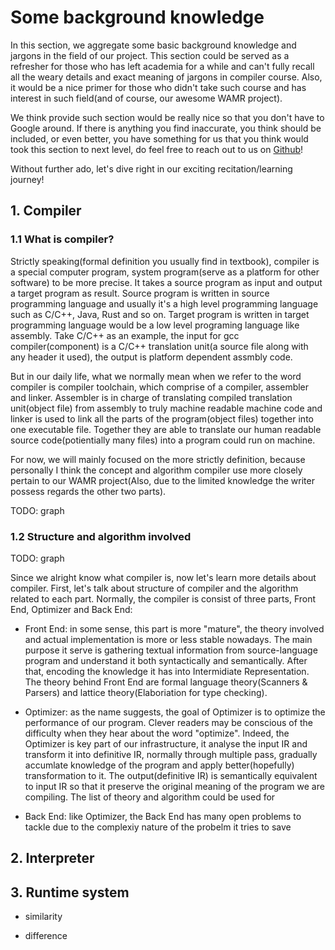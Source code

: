 # Some background knowledge

In this section, we aggregate some basic background knowledge and jargons in the field of our project. This section could be served as a refresher for those who has left academia for a while and can't fully recall all the weary details and exact meaning of jargons in compiler course. Also, it would be a nice primer for those who didn't take such course and has interest in such field(and of course, our awesome WAMR project).

We think provide such section would be really nice so that you don't have to Google around. If there is anything you find inaccurate, you think should be included, or even better, you have something for us that you think would took this section to next level, do feel free to reach out to us on [Github](TODO:placeholder)!

Without further ado, let's dive right in our exciting recitation/learning journey!

## 1. Compiler

### 1.1 What is compiler?

Strictly speaking(formal definition you usually find in textbook), compiler is a special computer program, system program(serve as a platform for other software) to be more precise. It takes a source program as input and output a target program as result. Source program is written in source programming language and usually it's a high level programming language such as C/C++, Java, Rust and so on. Target program is written in target programming language would be a low level programing language like assembly. Take C/C++ as an example, the input for gcc compiler(component) is a C/C++ translation unit(a source file along with any header it used), the output is platform dependent assmbly code.

But in our daily life, what we normally mean when we refer to the word compiler is compiler toolchain, which comprise of a compiler, assembler and linker. Assembler is in charge of translating compiled translation unit(object file) from assembly to truly machine readable machine code and linker is used to link all the parts of the program(object files) together into one executable file. Together they are able to translate our human readable source code(potientially many files) into a program could run on machine.

For now, we will mainly focused on the more strictly definition, because personally I think the concept and algorithm compiler use more closely pertain to our WAMR project(Also, due to the limited knowledge the writer possess regards the other two parts).

TODO: graph

### 1.2 Structure and algorithm involved

TODO: graph

Since we alright know what compiler is, now let's learn more details about compiler. First, let's talk about structure of compiler and the algorithm related to each part. Normally, the compiler is consist of three parts, Front End, Optimizer and Back End:

- Front End: in some sense, this part is more "mature", the theory involved and actual implementation is more or less stable nowadays. The main purpose it serve is gathering textual information from source-language program and understand it both syntactically and semantically. After that, encoding the knowledge it has into Intermidiate Representation. The theory behind Front End are formal language theory(Scanners & Parsers) and lattice theory(Elaboriation for type checking).

- Optimizer: as the name suggests, the goal of Optimizer is to optimize the performance of our program. Clever readers may be conscious of the difficulty when they hear about the word "optimize". Indeed, the Optimizer is key part of our infrastructure, it analyse the input IR and transform it into definitive IR, normally through multiple pass, gradually accumlate knowledge of the program and apply better(hopefully) transformation to it. The output(definitive IR) is semantically equivalent to input IR so that it preserve the original meaning of the program we are compiling. The list of theory and algorithm could be used for 

- Back End: like Optimizer, the Back End has many open problems to tackle due to the complexiy nature of the probelm it tries to save

## 2. Interpreter

## 3. Runtime system

- similarity

- difference
